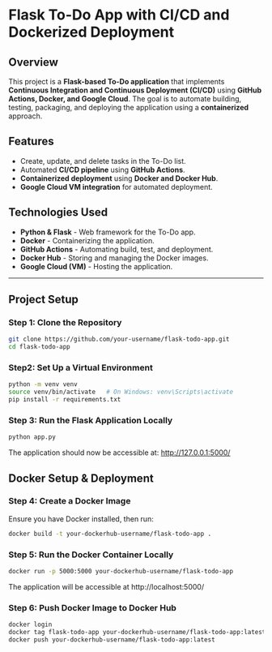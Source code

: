 # Flask To-Do App with CI/CD and Dockerized Deployment

## Overview
This project is a **Flask-based To-Do application** that implements **Continuous Integration and Continuous Deployment (CI/CD)** using **GitHub Actions, Docker, and Google Cloud**. The goal is to automate building, testing, packaging, and deploying the application using a **containerized** approach.

## Features
- Create, update, and delete tasks in the To-Do list.
- Automated **CI/CD pipeline** using **GitHub Actions**.
- **Containerized deployment** using **Docker and Docker Hub**.
- **Google Cloud VM integration** for automated deployment.

## Technologies Used
- **Python & Flask** - Web framework for the To-Do app.
- **Docker** - Containerizing the application.
- **GitHub Actions** - Automating build, test, and deployment.
- **Docker Hub** - Storing and managing the Docker images.
- **Google Cloud (VM)** - Hosting the application.

---

## **Project Setup**

### **Step 1: Clone the Repository**
```bash
git clone https://github.com/your-username/flask-todo-app.git
cd flask-todo-app
```
### Step2: Set Up a Virtual Environment
```bash
python -m venv venv
source venv/bin/activate   # On Windows: venv\Scripts\activate
pip install -r requirements.txt
```
### Step 3: Run the Flask Application Locally
```bash
python app.py
```
The application should now be accessible at: http://127.0.0.1:5000/

## **Docker Setup & Deployment**
### Step 4: Create a Docker Image
Ensure you have Docker installed, then run:
```bash
docker build -t your-dockerhub-username/flask-todo-app .
```
### Step 5: Run the Docker Container Locally
```bash
docker run -p 5000:5000 your-dockerhub-username/flask-todo-app
```
The application will be accessible at http://localhost:5000/

### Step 6: Push Docker Image to Docker Hub
```bash
docker login
docker tag flask-todo-app your-dockerhub-username/flask-todo-app:latest
docker push your-dockerhub-username/flask-todo-app:latest
```


